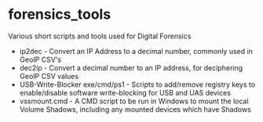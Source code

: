 # forensics_tools
Various short scripts and tools used for Digital Forensics

- ip2dec - Convert an IP Address to a decimal number, commonly used in GeoIP CSV's
- dec2ip - Convert a decimal number to an IP address, for deciphering GeoIP CSV values
- USB-Write-Blocker exe/cmd/ps1 - Scripts to add/remove registry keys to enable/disable software write-blocking for USB and UAS devices
- vssmount.cmd - A CMD script to be run in Windows to mount the local Volume Shadows, including any mounted devices which have Shadows
